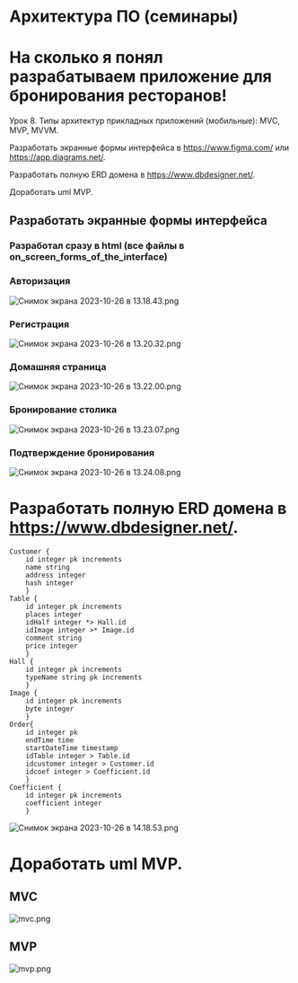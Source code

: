 # Архитектура ПО (семинары)

# На сколько я понял разрабатываем приложение для бронирования ресторанов! 

Урок 8. Типы архитектур прикладных приложений (мобильные): MVC, MVP, MVVM.

Разработать экранные формы интерфейса в https://www.figma.com/ или https://app.diagrams.net/.

Разработать полную ERD домена в https://www.dbdesigner.net/.

Доработать uml MVP.

## Разработать экранные формы интерфейса
### Разработал сразу в html (все файлы в on_screen_forms_of_the_interface)

### Авторизация 

![Снимок экрана 2023-10-26 в 13.18.43.png](on_screen_forms_of_the_interface%2Fscreenshots%2F%D0%A1%D0%BD%D0%B8%D0%BC%D0%BE%D0%BA%20%D1%8D%D0%BA%D1%80%D0%B0%D0%BD%D0%B0%202023-10-26%20%D0%B2%2013.18.43.png)

### Регистрация

![Снимок экрана 2023-10-26 в 13.20.32.png](on_screen_forms_of_the_interface%2Fscreenshots%2F%D0%A1%D0%BD%D0%B8%D0%BC%D0%BE%D0%BA%20%D1%8D%D0%BA%D1%80%D0%B0%D0%BD%D0%B0%202023-10-26%20%D0%B2%2013.20.32.png)

### Домашняя страница

![Снимок экрана 2023-10-26 в 13.22.00.png](on_screen_forms_of_the_interface%2Fscreenshots%2F%D0%A1%D0%BD%D0%B8%D0%BC%D0%BE%D0%BA%20%D1%8D%D0%BA%D1%80%D0%B0%D0%BD%D0%B0%202023-10-26%20%D0%B2%2013.22.00.png)

### Бронирование столика  
![Снимок экрана 2023-10-26 в 13.23.07.png](on_screen_forms_of_the_interface%2Fscreenshots%2F%D0%A1%D0%BD%D0%B8%D0%BC%D0%BE%D0%BA%20%D1%8D%D0%BA%D1%80%D0%B0%D0%BD%D0%B0%202023-10-26%20%D0%B2%2013.23.07.png)

### Подтверждение бронирования 
![Снимок экрана 2023-10-26 в 13.24.08.png](on_screen_forms_of_the_interface%2Fscreenshots%2F%D0%A1%D0%BD%D0%B8%D0%BC%D0%BE%D0%BA%20%D1%8D%D0%BA%D1%80%D0%B0%D0%BD%D0%B0%202023-10-26%20%D0%B2%2013.24.08.png)


# Разработать полную ERD домена в https://www.dbdesigner.net/.

```mysql-sql
Customer {
    id integer pk increments
    name string
    address integer
    hash integer
    }
Table {
    id integer pk increments
    places integer
    idHalf integer *> Hall.id
    idImage integer >* Image.id
    comment string
    price integer
    }
Hall {
    id integer pk increments
    typeName string pk increments
    }
Image {
    id integer pk increments
    byte integer
    }
Order{
    id integer pk
    endTime time
    startDateTime timestamp
    idTable integer > Table.id
    idcustomer integer > Customer.id
    idcoef integer > Coefficient.id
    }
Coefficient {
    id integer pk increments
    coefficient integer 
    }
```
![Снимок экрана 2023-10-26 в 14.18.53.png](on_screen_forms_of_the_interface%2Fscreenshots%2F%D0%A1%D0%BD%D0%B8%D0%BC%D0%BE%D0%BA%20%D1%8D%D0%BA%D1%80%D0%B0%D0%BD%D0%B0%202023-10-26%20%D0%B2%2014.18.53.png)

# Доработать uml MVP.
## MVC 
![mvc.png](on_screen_forms_of_the_interface%2Fscreenshots%2Fmvc.png)

## MVP
![mvp.png](on_screen_forms_of_the_interface%2Fscreenshots%2Fmvp.png)